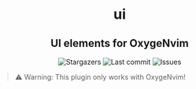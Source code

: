 <h1 align="center">ui</h1>
<h2 align="center">UI elements for OxygeNvim</h1>

<p align="center">
  <img alt="Stargazers" src="https://img.shields.io/github/stars/OxygeNvim/ui?style=for-the-badge&colorA=0b1221&colorB=ff8e8e" />
  <img alt="Last commit" src="https://img.shields.io/github/last-commit/OxygeNvim/ui?style=for-the-badge&colorA=0b1221&colorB=BDB0E4" />
  <img alt="Issues" src="https://img.shields.io/github/issues/OxygeNvim/ui?style=for-the-badge&colorA=0b1221&colorB=FBC19D" />
</p>

> ⚠️  Warning: This plugin only works with OxygeNvim!
